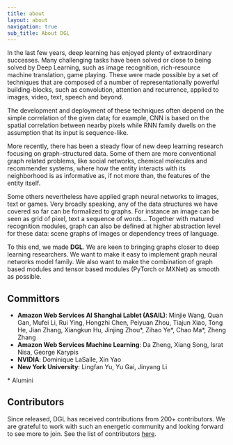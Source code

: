 ```yaml
---
title: about
layout: about
navigation: true
sub_title: About DGL
---
```

In the last few years, deep learning has enjoyed plenty of extraordinary
successes. Many challenging tasks have been solved or close to being solved by
Deep Learning, such as image recognition, rich-resource machine translation,
game playing. These were made possible by a set of techniques that are composed
of a number of representationally powerful building-blocks, such as
convolution, attention and recurrence, applied to images, video, text, speech
and beyond.

The development and deployment of these techniques often depend on the simple
correlation of the given data; for example, CNN is based on the spatial
correlation between nearby pixels while RNN family dwells on the assumption
that its input is sequence-like.

More recently, there has been a steady flow of new deep learning research
focusing on graph-structured data. Some of them are more conventional graph
related problems, like social networks, chemical molecules and recommender
systems, where how the entity interacts with its neighborhood is as informative
as, if not more than, the features of the entity itself.

Some others nevertheless have applied graph neural networks to images, text or
games. Very broadly speaking, any of the data structures we have covered so far
can be formalized to graphs. For instance an image can be seen as grid of
pixel, text a sequence of words… Together with matured recognition modules,
graph can also be defined at higher abstraction level for these data: scene
graphs of images or dependency trees of language.

To this end, we made **DGL**. We are keen to bringing graphs closer to deep
learning researchers. We want to make it easy to implement graph neural
networks model family. We also want to make the combination of graph based
modules and tensor based modules (PyTorch or MXNet) as smooth as possible.


Committors
---

* **Amazon Web Services AI Shanghai Lablet (ASAIL)**: Minjie Wang, Quan Gan, Mufei Li, Rui Ying, Hongzhi Chen,       Peiyuan Zhou, Tiajun Xiao, Tong He, Jian Zhang, Xiangkun Hu, Jinjing Zhou\*, Zihao Ye\*, Chao Ma\*, Zheng Zhang
* **Amazon Web Services Machine Learning**: Da Zheng, Xiang Song, Israt Nisa, George Karypis
* **NVIDIA**: Dominique LaSalle, Xin Yao
* **New York University**: Lingfan Yu, Yu Gai, Jinyang Li

\* Alumini

Contributors
---

Since released, DGL has received contributions from 200+ contributors. We are grateful to
work with such an energetic community and looking forward to see more to join. See the
list of contributors [here](https://github.com/dmlc/dgl/blob/master/CONTRIBUTORS.md).
